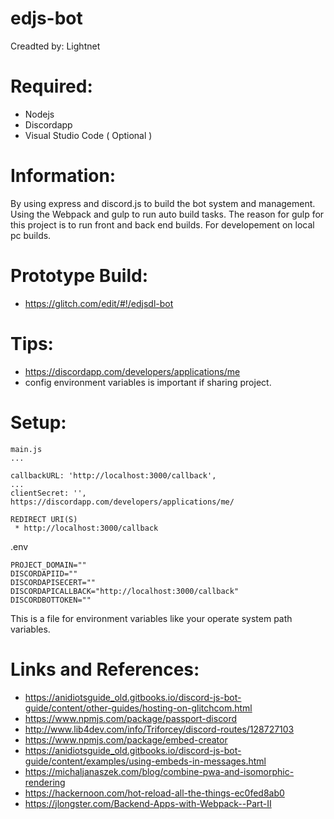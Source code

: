 # edjs-bot

Creadted by: Lightnet

# Required:
 * Nodejs
 * Discordapp
 * Visual Studio Code ( Optional )

# Information:
 By using express and discord.js to build the bot system and management. Using the Webpack and gulp to run auto build tasks. The reason for gulp for this project is to run front and back end builds. For developement on local pc builds.

# Prototype Build:
 * https://glitch.com/edit/#!/edjsdl-bot

# Tips:
 * https://discordapp.com/developers/applications/me
 * config environment variables is important if sharing project.

# Setup:
```
main.js
...

callbackURL: 'http://localhost:3000/callback',
...
clientSecret: '',
https://discordapp.com/developers/applications/me/

REDIRECT URI(S)
 * http://localhost:3000/callback

```

.env
```
PROJECT_DOMAIN=""
DISCORDAPIID=""
DISCORDAPISECERT=""
DISCORDAPICALLBACK="http://localhost:3000/callback"
DISCORDBOTTOKEN=""

```
This is a file for environment variables like your operate system path variables.

# Links and References:
 * https://anidiotsguide_old.gitbooks.io/discord-js-bot-guide/content/other-guides/hosting-on-glitchcom.html
 * https://www.npmjs.com/package/passport-discord
 * http://www.lib4dev.com/info/Triforcey/discord-routes/128727103
 * https://www.npmjs.com/package/embed-creator
 * https://anidiotsguide_old.gitbooks.io/discord-js-bot-guide/content/examples/using-embeds-in-messages.html
 * https://michaljanaszek.com/blog/combine-pwa-and-isomorphic-rendering
 * https://hackernoon.com/hot-reload-all-the-things-ec0fed8ab0
 * https://jlongster.com/Backend-Apps-with-Webpack--Part-II